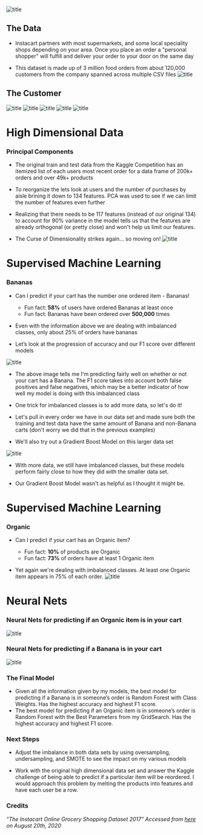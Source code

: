 ![title](images/title.png)
## The Data
- Instacart partners with most supermarkets, and some local speciality shops depending on your area. Once you place an order a "personal shopper" will fulfill and deliver your order to your door on the same day

- This dataset is made up of 3 million food orders from about 120,000 customers from the company spanned across multiple CSV files
![title](images/explains.jpg)

## The Customer
![title](images/highestreorder.png)
![title](images/dayofweek.png)
![title](images/hour.png)
![title](images/icecream.png)
![title](images/oneorder.png)

# High Dimensional Data

### Principal Components
- The original train and test data from the Kaggle Competition has an itemized list of each users most recent order for a data frame of 200k+ orders and over 49k+ products

- To reorganize the lets look at users and the number of purchases by aisle brining it down to 134 features. PCA was used to see if we can limit the number of features even further

- Realizing that there needs to be 117 features (instead of our original 134) to account for 90% variance in the model tells us that the features are already orthogonal (or pretty close) and won't help us limit our features.

- The Curse of Dimensionality strikes again... so moving on!
![title](images/pca.png)

# Supervised Machine Learning
### Bananas
- Can I predict if your cart has the number one ordered item - Bananas!
    - Fun fact: **58%** of users have ordered Bananas at least once
    - Fun fact: Bananas have been ordered over **500,000** times 

- Even with the information above we are dealing with imbalanced classes, only about 25% of orders have bananas

- Let’s look at the progression of accuracy and our F1 score over different models

![title](images/banana1.png)
- The above image tells me I'm predicting fairly well on whether or not your cart has a Banana. The F1 score takes into account both false positives and false negatives, which may be a better indicator of how well my model is doing with this imbalanced class

- One trick for imbalanced classes is to add more data, so let's do it!

- Let's pull in every order we have in our data set and made sure both the training and test data have the same amount of Banana and non-Banana carts (don't worry we did that in the previous examples)

- We'll also try out a Gradient Boost Model on this larger data set

![title](images/banana2.png)

- With more data, we still have imbalanced classes, but these models perform fairly close to how they did with the smaller data set.

- Our Gradient Boost Model wasn't as helpful as I thought it might be. 

# Supervised Machine Learning
### Organic
- Can I predict if your cart has an Organic item?
    - Fun fact: **10%** of products are Organic
    - Fun fact: **73%** of orders have at least 1 Organic item

- Yet again we're dealing with imbalanced classes. At least one Organic item appears in 75% of each order.
![title](images/organic.png)

# Neural Nets
### Neural Nets for predicting if an Organic item is in your cart

![title](images/onn3.png)

### Neural Nets for predicting if a Banana is in your cart
![title](images/bnn3.png)

### The Final Model
- Given all the information given by my models, the best model for predicting if a Banana is in someone’s order is Random Forest with Class Weights. Has the highest accuracy and highest F1 score.
- The best model for predicting if an Organic item is in someone’s order is Random Forest with the Best Parameters from my GridSearch. Has the highest accuracy and highest F1 score.

### Next Steps
- Adjust the imbalance in both data sets by using oversampling, undersampling, and SMOTE to see the impact on my various models

- Work with the original high dimensional data set and answer the Kaggle challenge of being able to predict if a particular item will be reordered. I would approach this problem by melting the products into features and have each user be a row.

### Credits
*"The Instacart Online Grocery Shopping Dataset 2017” Accessed from [here](https://www.instacart.com/datasets/grocery-shopping-2017) on August 20th, 2020*
